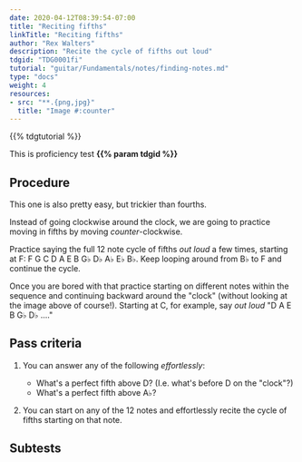 ```yaml
---
date: 2020-04-12T08:39:54-07:00
title: "Reciting fifths"
linkTitle: "Reciting fifths"
author: "Rex Walters"
description: "Recite the cycle of fifths out loud"
tdgid: "TDG0001fi"
tutorial: "guitar/Fundamentals/notes/finding-notes.md"
type: "docs"
weight: 4
resources:
- src: "**.{png,jpg}"
  title: "Image #:counter"
---
```


{{% tdgtutorial %}}

This is proficiency test **{{% param tdgid %}}**

## Procedure

This one is also pretty easy, but trickier than fourths.

Instead of going clockwise around the clock, we are going to practice moving in fifths by moving *counter*-clockwise.

Practice saying the full 12 note cycle of fifths *out loud* a few times, starting at F: F G C D A E B G&flat; D&flat; A&flat; E&flat; B&flat;. Keep looping around from B&flat; to F and continue the cycle.

Once you are bored with that practice starting on different notes within the sequence and continuing backward around the "clock" (without looking at the image above of course!). Starting at C, for example, say *out loud* "D A E B G&flat; D&flat; ...."

## Pass criteria

1. You can answer any of the following *effortlessly*:
    * What's a perfect fifth above D? (I.e. what's before D on the "clock"?)
    * What's a perfect fifth above A&flat;?

2. You can start on any of the 12 notes and effortlessly recite the cycle of fifths starting on that note.

## Subtests

